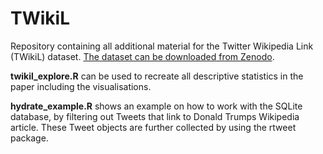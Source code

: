 # TWikiL
Repository containing all additional material for the Twitter Wikipedia Link (TWikiL) dataset. [The dataset can be downloaded from Zenodo](https://doi.org/10.5281/zenodo.5845374).

**twikil_explore.R** can be used to recreate all descriptive statistics in the paper including the visualisations.

**hydrate_example.R** shows an example on how to work with the SQLite database, by filtering out Tweets that link to Donald Trumps Wikipedia article. These Tweet objects are further collected by using the rtweet package. 
